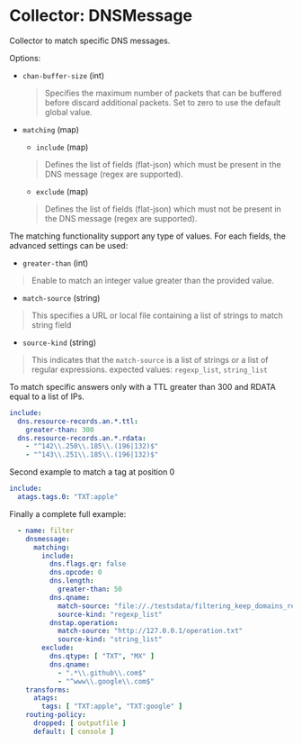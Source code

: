 # Collector: DNSMessage

Collector to match specific DNS messages.

Options:

* `chan-buffer-size` (int)
  > Specifies the maximum number of packets that can be buffered before discard additional packets.
  > Set to zero to use the default global value.

* `matching` (map)
    * `include` (map)
    > Defines the list of fields (flat-json) which must be present in the DNS message (regex are supported).

    * `exclude` (map)
    > Defines the list of fields (flat-json) which must not be present in the DNS message (regex are supported).


The matching functionality support any type of values. For each fields, the advanced settings can be  used:
* `greater-than` (int) 
> Enable to match an integer value greater than the provided value.

* `match-source` (string) 
>  This specifies a URL or local file containing a list of strings to match string field

* `source-kind` (string) 
> This indicates that the `match-source`  is a list of strings or a list of regular expressions.
> expected values: `regexp_list`, `string_list`


To match specific answers only with a TTL greater than 300 and RDATA equal to a list of IPs.

```yaml
include:
  dns.resource-records.an.*.ttl:
    greater-than: 300
  dns.resource-records.an.*.rdata:
    - "^142\\.250\\.185\\.(196|132)$"
    - "^143\\.251\\.185\\.(196|132)$"
```
Second example to match a tag at position 0

```yaml
include:
  atags.tags.0: "TXT:apple"
```

Finally a complete full example:

```yaml
  - name: filter
    dnsmessage:
      matching:
        include:
          dns.flags.qr: false
          dns.opcode: 0
          dns.length:
            greater-than: 50
          dns.qname:
            match-source: "file://./testsdata/filtering_keep_domains_regex.txt"
            source-kind: "regexp_list"
          dnstap.operation:
            match-source: "http://127.0.0.1/operation.txt"
            source-kind: "string_list"
        exclude:
          dns.qtype: [ "TXT", "MX" ]
          dns.qname:
            - ".*\\.github\\.com$"
            - "^www\\.google\\.com$"
    transforms:
      atags:
        tags: [ "TXT:apple", "TXT:google" ]
    routing-policy:
      dropped: [ outputfile ]
      default: [ console ]
```